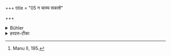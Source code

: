 +++
title = "05 न चास्य सकाशे"

+++

<details><summary>Bühler</summary>

5. And he shall not address (the teacher), whilst he himself is in a reclining position. [^4] 


[^4]:  Manu II, 195.
</details>

<details><summary>हरदत्त-टीका</summary>

## सूत्रम्
न चाऽस्य सकाशे संविष्टो भाषेत ॥ ५ ॥
## टिप्पनी
अस्याऽऽचार्यस्य सकाशे स्वयं संविष्ट. शयानो न भाषेत ! कार्यावेदनादावुत्थायैव भाषेत ॥५॥
</details>
